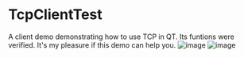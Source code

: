 # TcpClientTest
A client demo demonstrating how to use TCP in QT. Its funtions were verified. It's my pleasure if this demo can help you. 
![image](https://github.com/liming467/TcpClientTest/tree/master/img/ui.png)
![image](https://github.com/liming467/TcpClientTest/tree/master/img/verify.png)
